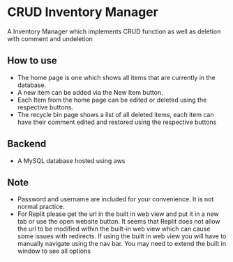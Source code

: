 # CRUD Inventory Manager
A Inventory Manager which implements CRUD function as well as deletion with comment and undeletion

## How to use
- The home page is one which shows all items that are currently in the database. 
- A new item can be added via the New Item button. 
- Each Item from the home page can be edited or deleted using the respective buttons.
- The recycle bin page shows a list of all deleted items, each item can have their comment edited and restored using the respective buttons

## Backend
- A MySQL database hosted using aws

## Note
- Password and username are included for your convenience. It is not normal practice.
- For Replit please get the url in the built in web view and put it in a new tab or use the open website button. It seems that Replit does not allow the url to be modified within the built-in web view which can cause some issues with redirects. If using the built in web view you will have to manually navigate using the nav bar. You may need to extend the built in window to see all options